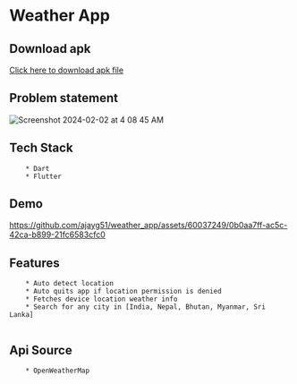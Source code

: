 # Weather App

## Download apk
<a href="https://github.com/ajayg51/weather_app/raw/main/apk/app-release.apk">Click here to download apk file</a>


## Problem statement 
![Screenshot 2024-02-02 at 4 08 45 AM](https://github.com/ajayg51/weather_app/assets/60037249/3529aee3-d997-4ef6-9d33-aca10c4375a1)


## Tech Stack
```
    * Dart
    * Flutter

```

## Demo

https://github.com/ajayg51/weather_app/assets/60037249/0b0aa7ff-ac5c-42ca-b899-21fc6583cfc0



## Features
```
    * Auto detect location
    * Auto quits app if location permission is denied
    * Fetches device location weather info
    * Search for any city in [India, Nepal, Bhutan, Myanmar, Sri Lanka]
    
```

## Api Source

```
    * OpenWeatherMap
```

